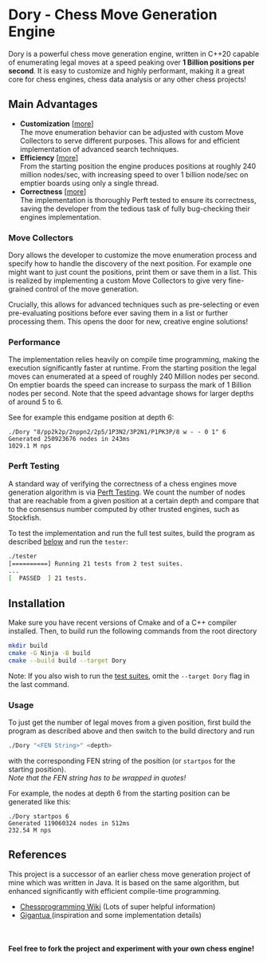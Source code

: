 # Dory - Chess Move Generation Engine

Dory is a powerful chess move generation engine, written in C++20 capable of enumerating legal moves at a speed peaking over **1 Billion positions per second**. It is easy to customize and highly performant, making it a great core for chess engines, chess data analysis or any other chess projects!

## Main Advantages

- **Customization** [[more](#Move-Collectors)]</br>
  The move enumeration behavior can be adjusted with custom Move Collectors to serve different purposes. This allows for and efficient implementation of advanced search techniques.
- **Efficiency** [[more](#Performance)]</br>
  From the starting position the engine produces positions at roughly 240 million nodes/sec, with increasing speed to over 1 billion node/sec on emptier boards using only a single thread.
- **Correctness** [[more](#Perft-Testing)]</br>
  The implementation is thoroughly Perft tested to ensure its correctness, saving the developer from the tedious task of fully bug-checking their engines implementation.

### Move Collectors

Dory allows the developer to customize the move enumeration process and specify how to handle the discovery of the next position. For example one might want to just count the positions, print them or save them in a list. This is realized by implementing a custom Move Collectors to give very fine-grained control of the move generation.

Crucially, this allows for advanced techniques such as pre-selecting or even pre-evaluating positions before ever saving them in a list or further processing them. This opens the door for new, creative engine solutions! 

### Performance

The implementation relies heavily on compile time programming, making the execution significantly faster at runtime. From the starting position the legal moves can enumerated at a speed of roughly 240 Million nodes per second. On emptier boards the speed can increase to surpass the mark of 1 Billion nodes per second. Note that the speed advantage shows for larger depths of around 5 to 6.

See for example this endgame position at depth 6:

```
./Dory "8/pp2k2p/2nppn2/2p5/1P3N2/3P2N1/P1PK3P/8 w - - 0 1" 6
Generated 250923676 nodes in 243ms
1029.1 M nps
```

### Perft Testing

A standard way of verifying the correctness of a chess engines move generation algorithm is via [Perft Testing](https://www.chessprogramming.org/Perft). We count the number of nodes that are reachable from a given position at a certain depth and compare that to the consensus number computed by other trusted engines, such as Stockfish.

To test the implementation and run the full test suites, build the program as described [below](#Installation) and run the `tester`:

```bash
./tester
[==========] Running 21 tests from 2 test suites.
...
[  PASSED  ] 21 tests.
```

## Installation

Make sure you have recent versions of Cmake and of a C++ compiler installed. Then, to build run the following commands from the root directory

```bash
mkdir build
cmake -G Ninja -B build
cmake --build build --target Dory
```

Note: If you also wish to run the [test suites](#Perft-Testing), omit the `--target Dory` flag in the last command.

### Usage

To just get the number of legal moves from a given position, first build the program as described above and then switch to the build directory and run

```bash
./Dory "<FEN String>" <depth>
```

with the corresponding FEN string of the position (or `startpos` for the starting position). </br>
*Note that the FEN string has to be wrapped in quotes!*

For example, the nodes at depth 6 from the starting position can be generated like this:

```
./Dory startpos 6
Generated 119060324 nodes in 512ms
232.54 M nps
```

## References

This project is a successor of an earlier chess move generation project of mine which was written in Java. It is based on the same algorithm, but enhanced significantly with efficient compile-time programming.

- [Chessprogramming Wiki](https://www.chessprogramming.org) (Lots of super helpful information)
- [Gigantua ](https://github.com/Gigantua/Gigantua) (inspiration and some implementation details)

</br>

#### Feel free to fork the project and experiment with your own chess engine!

